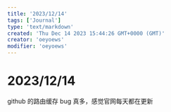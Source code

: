 ```yaml
---
title: '2023/12/14'
tags: ['Journal']
type: 'text/markdown'
created: 'Thu Dec 14 2023 15:44:26 GMT+0000 (GMT)'
creator: 'oeyoews'
modifier: 'oeyoews'
---
```


# 2023/12/14

github 的路由缓存 bug 真多，感觉官网每天都在更新
